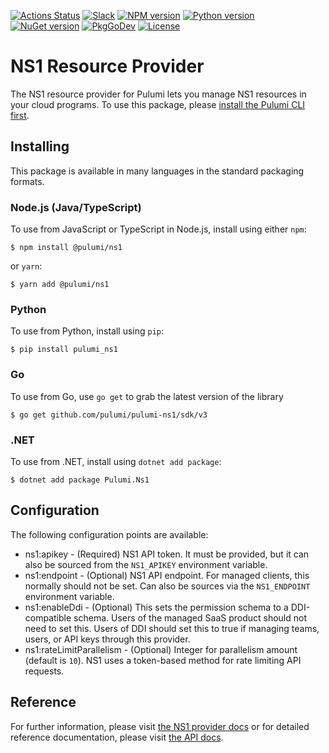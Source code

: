 [![Actions Status](https://github.com/pulumi/pulumi-ns1/workflows/master/badge.svg)](https://github.com/pulumi/pulumi-ns1/actions)
[![Slack](http://www.pulumi.com/images/docs/badges/slack.svg)](https://slack.pulumi.com)
[![NPM version](https://badge.fury.io/js/%40pulumi%2Fns1.svg)](https://www.npmjs.com/package/@pulumi/ns1)
[![Python version](https://badge.fury.io/py/pulumi-ns1.svg)](https://pypi.org/project/pulumi-ns1)
[![NuGet version](https://badge.fury.io/nu/pulumi.ns1.svg)](https://badge.fury.io/nu/pulumi.ns1)
[![PkgGoDev](https://pkg.go.dev/badge/github.com/pulumi/pulumi-ns1/sdk/v3/go)](https://pkg.go.dev/github.com/pulumi/pulumi-ns1/sdk/v3/go)
[![License](https://img.shields.io/npm/l/%40pulumi%2Fpulumi.svg)](https://github.com/pulumi/pulumi-ns1/blob/master/LICENSE)

# NS1 Resource Provider

The NS1 resource provider for Pulumi lets you manage NS1
resources in your cloud programs. To use this package, please [install the
Pulumi CLI first](https://pulumi.io/).

## Installing

This package is available in many languages in the standard packaging formats.

### Node.js (Java/TypeScript)

To use from JavaScript or TypeScript in Node.js, install using either `npm`:

    $ npm install @pulumi/ns1

or `yarn`:

    $ yarn add @pulumi/ns1

### Python

To use from Python, install using `pip`:

    $ pip install pulumi_ns1

### Go

To use from Go, use `go get` to grab the latest version of the library

    $ go get github.com/pulumi/pulumi-ns1/sdk/v3

### .NET

To use from .NET, install using `dotnet add package`:

    $ dotnet add package Pulumi.Ns1

## Configuration

The following configuration points are available:

* ns1:apikey - (Required) NS1 API token. It must be provided, but it can also be sourced from the `NS1_APIKEY` 
  environment variable.
* ns1:endpoint - (Optional) NS1 API endpoint. For managed clients, this normally should not be set. Can also be sources
  via the `NS1_ENDPOINT` environment variable.
* ns1:enableDdi - (Optional) This sets the permission schema to a DDI-compatible schema. Users of the managed SaaS 
  product should not need to set this. Users of DDI should set this to true if managing teams, users, or API 
  keys through this provider.
* ns1:rateLimitParallelism - (Optional) Integer for parallelism amount (default is `10`). NS1 uses a token-based method
  for rate limiting API requests.

## Reference

For further information, please visit [the NS1 provider docs](https://www.pulumi.com/docs/intro/cloud-providers/ns1) 
or for detailed reference documentation, please visit [the API docs](https://www.pulumi.com/docs/reference/pkg/ns1).
